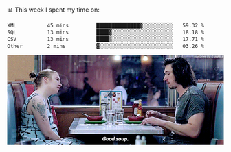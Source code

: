 📊 This week I spent my time on:
<!--START_SECTION:waka-->

```text
XML          45 mins         ██████████████▓░░░░░░░░░░   59.32 %
SQL          13 mins         ████▓░░░░░░░░░░░░░░░░░░░░   18.18 %
CSV          13 mins         ████▒░░░░░░░░░░░░░░░░░░░░   17.71 %
Other        2 mins          ▓░░░░░░░░░░░░░░░░░░░░░░░░   03.26 %
```

<!--END_SECTION:waka-->


![](goodSoup.gif)

